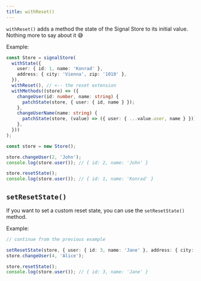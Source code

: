 ```yaml
---
title: withReset()
---
```


`withReset()` adds a method the state of the Signal Store to its initial value. Nothing more to say about it 😅

Example:

```typescript
const Store = signalStore(
  withState({
    user: { id: 1, name: 'Konrad' },
    address: { city: 'Vienna', zip: '1010' },
  }),
  withReset(), // <-- the reset extension
  withMethods((store) => ({
    changeUser(id: number, name: string) {
      patchState(store, { user: { id, name } });
    },
    changeUserName(name: string) {
      patchState(store, (value) => ({ user: { ...value.user, name } }));
    },
  }))
);

const store = new Store();

store.changeUser(2, 'John');
console.log(store.user()); // { id: 2, name: 'John' }

store.resetState();
console.log(store.user()); // { id: 1, name: 'Konrad' }
```

## `setResetState()`

If you want to set a custom reset state, you can use the `setResetState()` method.

Example:

```typescript
// continue from the previous example

setResetState(store, { user: { id: 3, name: 'Jane' }, address: { city: 'Berlin', zip: '10115' } });
store.changeUser(4, 'Alice');

store.resetState();
console.log(store.user()); // { id: 3, name: 'Jane' }
```

